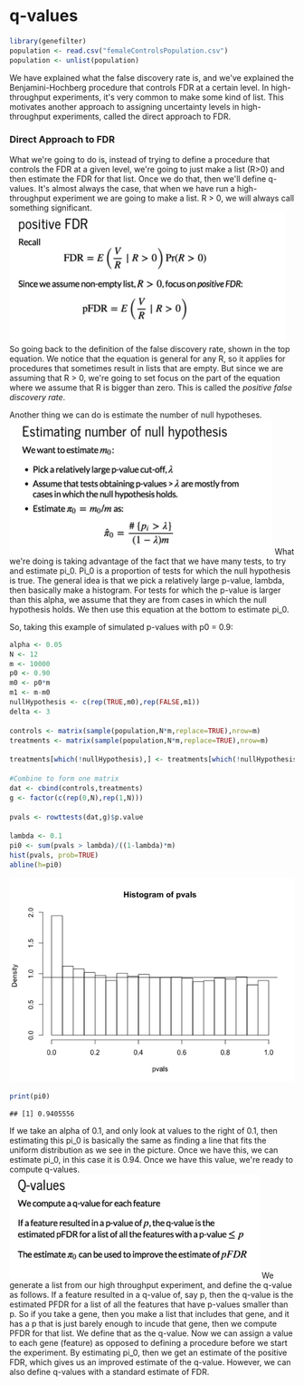 q-values
================

``` r
library(genefilter)
population <- read.csv("femaleControlsPopulation.csv")
population <- unlist(population)
```

We have explained what the false discovery rate is, and we've explained the Benjamini-Hochberg procedure that controls FDR at a certain level.
In high-throughput experiments, it's very common to make some kind of list. This motivates another approach to assigning uncertainty levels in high-throughput experiments, called the direct approach to FDR.

### Direct Approach to FDR

What we're going to do is, instead of trying to define a procedure that controls the FDR at a given level, we're going to just make a list (R&gt;0) and then estimate the FDR for that list. Once we do that, then we'll define q-values. It's almost always the case, that when we have run a high-throughput experiment we are going to make a list. R &gt; 0, we will always call something significant.
![posfdr](posfdr.png) So going back to the definition of the false discovery rate, shown in the top equation. We notice that the equation is general for any R, so it applies for procedures that sometimes result in lists that are empty. But since we are assuming that R &gt; 0, we're going to set focus on the part of the equation where we assume that R is bigger than zero. This is called the *positive false discovery rate*.

Another thing we can do is estimate the number of null hypotheses. ![estimatenh](estimatenh.png) What we're doing is taking advantage of the fact that we have many tests, to try and estimate pi\_0. Pi\_0 is a proportion of tests for which the null hypothesis is true.
The general idea is that we pick a relatively large p-value, lambda, then basically make a histogram. For tests for which the p-value is larger than this alpha, we assume that they are from cases in which the null hypothesis holds. We then use this equation at the bottom to estimate pi\_0.

So, taking this example of simulated p-values with p0 = 0.9:

``` r
alpha <- 0.05
N <- 12
m <- 10000
p0 <- 0.90
m0 <- p0*m
m1 <- m-m0
nullHypothesis <- c(rep(TRUE,m0),rep(FALSE,m1))
delta <- 3

controls <- matrix(sample(population,N*m,replace=TRUE),nrow=m)
treatments <- matrix(sample(population,N*m,replace=TRUE),nrow=m)

treatments[which(!nullHypothesis),] <- treatments[which(!nullHypothesis),]+delta

#Combine to form one matrix
dat <- cbind(controls,treatments)
g <- factor(c(rep(0,N),rep(1,N)))

pvals <- rowttests(dat,g)$p.value

lambda <- 0.1
pi0 <- sum(pvals > lambda)/((1-lambda)*m)
hist(pvals, prob=TRUE)
abline(h=pi0)
```

![](8._q-Values_files/figure-markdown_github/unnamed-chunk-2-1.png)

``` r
print(pi0)
```

    ## [1] 0.9405556

If we take an alpha of 0.1, and only look at values to the right of 0.1, then estimating this pi\_0 is basically the same as finding a line that fits the uniform distribution as we see in the picture. Once we have this, we can estimate pi\_0, in this case it is 0.94.
Once we have this value, we're ready to compute q-values. ![qvalues](qvalues.png) We generate a list from our high throughput experiment, and define the q-value as follows. If a feature resulted in a q-value of, say p, then the q-value is the estimated PFDR for a list of all the features that have p-values smaller than p.
So if you take a gene, then you make a list that includes that gene, and it has a p that is just barely enough to incude that gene, then we compute PFDR for that list. We define that as the q-value.
Now we can assign a value to each gene (feature) as opposed to defining a procedure before we start the experiment. By estimating pi\_0, then we get an estimate of the positive FDR, which gives us an improved estimate of the q-value.
However, we can also define q-values with a standard estimate of FDR.

